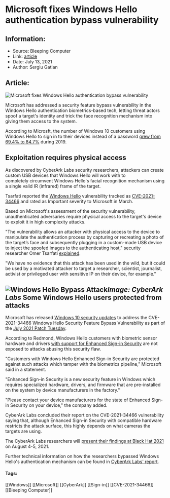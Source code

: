# Microsoft fixes Windows Hello authentication bypass vulnerability
### 

## Information:
+ Source: Bleeping Computer
+ Link: [article](https://www.bleepingcomputer.com/news/security/microsoft-fixes-windows-hello-authentication-bypass-vulnerability/)
+ Date: July 13, 2021
+ Author: Sergiu Gatlan


## Article:
![Microsoft fixes Windows Hello authentication bypass vulnerability](https://www.bleepstatic.com/content/hl-images/2021/03/03/face-scammer-mask.jpg)


Microsoft has addressed a security feature bypass vulnerability in the Windows Hello authentication biometrics-based tech, letting threat actors spoof a target's identity and trick the face recognition mechanism into giving them access to the system.


According to Microsft, the number of Windows 10 customers using Windows Hello to sign in to their devices instead of a password [grew from 69.4% to 84.7%](https://www.microsoft.com/security/blog/2020/12/17/a-breakthrough-year-for-passwordless-technology/) during 2019.



Exploitation requires physical access
-------------------------------------


As discovered by CyberArk Labs security researchers, attackers can create custom USB devices that Windows Hello will work with to completely circumvent Windows Hello's facial recognition mechanism using a single valid IR (infrared) frame of the target.


Tsarfati reported the [Windows Hello](https://docs.microsoft.com/en-us/windows-hardware/design/device-experiences/windows-hello) vulnerability tracked as [CVE-2021-34466](https://msrc.microsoft.com/update-guide/en-US/vulnerability/CVE-2021-34466) and rated as Important severity to Microsoft in March.


Based on Microsoft's assessment of the security vulnerability, unauthenticated adversaries require physical access to the target's device to exploit it in high complexity attacks.


"The vulnerability allows an attacker with physical access to the device to manipulate the authentication process by capturing or recreating a photo of the target’s face and subsequently plugging in a custom-made USB device to inject the spoofed images to the authenticating host," security researcher Omer Tsarfati [explained](https://www.cyberark.com/resources/threat-research-blog/bypassing-windows-hello-without-masks-or-plastic-surgery).


"We have no evidence that this attack has been used in the wild, but it could be used by a motivated attacker to target a researcher, scientist, journalist, activist or privileged user with sensitive IP on their device, for example."



![Windows Hello Bypass Attack](https://www.bleepstatic.com/images/news/u/1109292/2021/Windows-Hello-Bypass-Attack.jpg)*Image: CyberArk Labs*
Some Windows Hello users protected from attacks
-----------------------------------------------


Microsoft has released [Windows 10 security updates](https://msrc.microsoft.com/update-guide/en-US/vulnerability/CVE-2021-34466) to address the CVE-2021-34466 Windows Hello Security Feature Bypass Vulnerability as part of the [July 2021 Patch Tuesday](https://www.bleepingcomputer.com/news/microsoft/microsoft-july-2021-patch-tuesday-fixes-9-zero-days-117-flaws/).


According to Redmond, Windows Hello customers with biometric sensor hardware and drivers [with support for Enhanced Sign-in Security](https://docs.microsoft.com/en-us/windows-hardware/design/device-experiences/windows-hello-enhanced-sign-in-security#how-do-i-know-if-enhanced-sign-in-security-is-enabled) are not exposed to attacks abusing this security flaw.


"Customers with Windows Hello Enhanced Sign-in Security are protected against such attacks which tamper with the biometrics pipeline," Microsoft said in a statement.


"Enhanced Sign-in Security is a new security feature in Windows which requires specialized hardware, drivers, and firmware that are pre-installed on the system by device manufacturers in the factory."


"Please contact your device manufacturers for the state of Enhanced Sign-in Security on your device," the company added.


CyberArk Labs concluded their report on the CVE-2021-34466 vulnerability saying that, although Enhanced Sign-in Security with compatible hardware restricts the attack surface, this highly depends on what cameras the targets are using.


The CyberArk Labs researchers will [present their findings at Black Hat 2021](https://blackhat.com/us-21/briefings/schedule/index.html#bypassing-windows-hello-for-business-and-pleasure-22868) on August 4-5, 2021. 


Further technical information on how the researchers bypassed Windows Hello's authentication mechanism can be found in [CyberArk Labs' report](https://www.cyberark.com/resources/threat-research-blog/bypassing-windows-hello-without-masks-or-plastic-surgery).




#### Tags:
[[Windows]] [[Microsoft]] [[CyberArk]] [[Sign-in]] [[CVE-2021-34466]] [[Bleeping Computer]]
